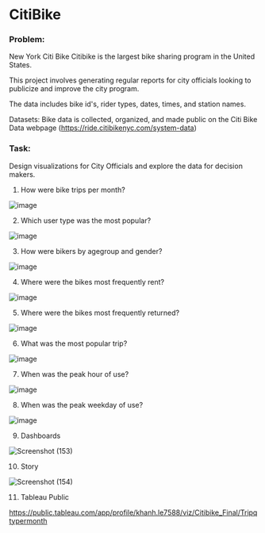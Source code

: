 # CitiBike
### Problem:

New York Citi Bike Citibike is the largest bike sharing program in the United States. 

This project involves generating regular reports for city officials looking to publicize and improve the city program. 

The data includes bike id's, rider types, dates, times, and station names.

Datasets: Bike data is collected, organized, and made public on the Citi Bike Data webpage (https://ride.citibikenyc.com/system-data)

### Task:
Design visualizations for City Officials and explore the data for decision makers.

1. How were bike trips per month? 

![image](https://user-images.githubusercontent.com/100891182/181767018-cea5c24b-c6c6-47ea-8ecb-10738c68e750.png)

2. Which user type was the most popular?   

![image](https://user-images.githubusercontent.com/100891182/181768878-3fddec0b-a008-4de7-809b-1452b9fa4da4.png)


3. How were bikers by agegroup and gender?

![image](https://user-images.githubusercontent.com/100891182/181769059-dc9a8866-0521-427d-b952-8dfb5f7f6159.png)


4. Where were the bikes most frequently rent?

![image](https://user-images.githubusercontent.com/100891182/181769200-81f45dbe-1b77-442a-8097-30cffbd619a0.png)


5. Where were the bikes most frequently returned?

![image](https://user-images.githubusercontent.com/100891182/181776826-3dd299f1-3baf-4067-97c4-0c3277637773.png)


6. What was the most popular trip?


![image](https://user-images.githubusercontent.com/100891182/181777060-33255d2b-14ef-4d5a-8521-5d3f699aecbf.png)

7. When was the peak hour of use?
 
![image](https://user-images.githubusercontent.com/100891182/181769601-45d1f18e-6191-4e3b-9f2f-4b9701a01dfe.png)


8. When was the peak weekday of use?

![image](https://user-images.githubusercontent.com/100891182/181769484-19447ff2-403f-48c2-81cc-b7fcb96fdc69.png)


9. Dashboards

![Screenshot (153)](https://user-images.githubusercontent.com/100891182/181775984-09cad6ec-bb04-4803-a481-e4ed49dca5e5.png)


10. Story

![Screenshot (154)](https://user-images.githubusercontent.com/100891182/181776225-e7f1cae2-6efc-4dda-bc97-72d467b17445.png)

11. Tableau Public

https://public.tableau.com/app/profile/khanh.le7588/viz/Citibike_Final/Tripqtypermonth



